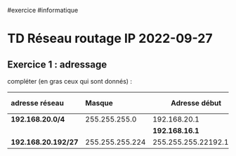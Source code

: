 #exercice #informatique 
# TD Réseau routage IP 2022-09-27

## Exercice 1 : adressage

compléter (en gras ceux qui sont donnés) :

| **adresse réseau** | **Masque** | **Adresse début** | **Adresse de fin** | **Adresse de diffusion** |
|:----|:----| ----------------- | ------------------ | ------------------------ |
| **192.168.20.0/4** |255.255.255.0|192.168.20.1|192.168.20.254|192.168.20.255|
|  |  |**192.168.16.1**|  |  |
|**192.168.20.192/27**|255.255.255.224|255.255.255.22192.168.|255.255.255.254|255.255.255.255|

